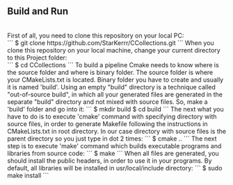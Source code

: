 ## Build and Run

</br>
First of all, you need to clone this repository on your local PC:
</br>
```
$ git clone https://github.com/StarKerrr/CCollections.git
```
When you clone this repository on your local machine, change your current directory to this Project folder:
</br>
```
$ cd CCollections
```
To build a pipeline Cmake needs to know where is the source folder and where is binary folder. The source folder is where your CMakeLists.txt is located. Binary folder you have to create and usually it is named 'build'. Using an empty "build" directory is a technique called "out-of-source build", in which all your generated files are generated in the separate "build" directory and not mixed with source files. So, make a 'build' folder and go into it:
```
$ mkdir build
$ cd build
```
The next what you have to do is to execute 'cmake' command with specifying directory with source files, in order to generate Makefile following the instructions in CMakeLists.txt in root directory. In our case directory with source files is the parent directory so you just type in dot 2 times:
```
$ cmake ..
```
The next step is to execute 'make' command which builds executable programs and libraries from source code:
```
$ make
```
When all files are generated, you should install the public headers, in order to use it in your programs. By default, all libraries will be installed in usr/local/include directory:
```
$ sudo make install
```
